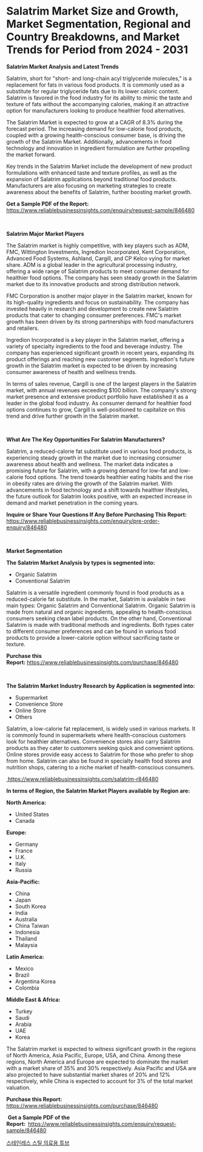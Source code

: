 <p><h1>Salatrim Market Size and Growth, Market Segmentation, Regional and Country Breakdowns, and Market Trends for Period from 2024 -  2031</h1></p><p><strong>Salatrim Market Analysis and Latest Trends</strong></p>
<p><p>Salatrim, short for "short- and long-chain acyl triglyceride molecules," is a replacement for fats in various food products. It is commonly used as a substitute for regular triglyceride fats due to its lower caloric content. Salatrim is favored in the food industry for its ability to mimic the taste and texture of fats without the accompanying calories, making it an attractive option for manufacturers looking to produce healthier food alternatives.</p><p>The Salatrim Market is expected to grow at a CAGR of 8.3% during the forecast period. The increasing demand for low-calorie food products, coupled with a growing health-conscious consumer base, is driving the growth of the Salatrim Market. Additionally, advancements in food technology and innovation in ingredient formulation are further propelling the market forward.</p><p>Key trends in the Salatrim Market include the development of new product formulations with enhanced taste and texture profiles, as well as the expansion of Salatrim applications beyond traditional food products. Manufacturers are also focusing on marketing strategies to create awareness about the benefits of Salatrim, further boosting market growth.</p></p>
<p><strong>Get a Sample PDF of the Report:&nbsp;</strong> <a href="https://www.reliablebusinessinsights.com/enquiry/request-sample/846480">https://www.reliablebusinessinsights.com/enquiry/request-sample/846480</a></p>
<p>&nbsp;</p>
<p><strong>Salatrim Major Market Players</strong></p>
<p><p>The Salatrim market is highly competitive, with key players such as ADM, FMC, Wittington Investments, Ingredion Incorporated, Kent Corporation, Advanced Food Systems, Ashland, Cargill, and CP Kelco vying for market share. ADM is a global leader in the agricultural processing industry, offering a wide range of Salatrim products to meet consumer demand for healthier food options. The company has seen steady growth in the Salatrim market due to its innovative products and strong distribution network.</p><p>FMC Corporation is another major player in the Salatrim market, known for its high-quality ingredients and focus on sustainability. The company has invested heavily in research and development to create new Salatrim products that cater to changing consumer preferences. FMC's market growth has been driven by its strong partnerships with food manufacturers and retailers.</p><p>Ingredion Incorporated is a key player in the Salatrim market, offering a variety of specialty ingredients to the food and beverage industry. The company has experienced significant growth in recent years, expanding its product offerings and reaching new customer segments. Ingredion's future growth in the Salatrim market is expected to be driven by increasing consumer awareness of health and wellness trends.</p><p>In terms of sales revenue, Cargill is one of the largest players in the Salatrim market, with annual revenues exceeding $100 billion. The company's strong market presence and extensive product portfolio have established it as a leader in the global food industry. As consumer demand for healthier food options continues to grow, Cargill is well-positioned to capitalize on this trend and drive further growth in the Salatrim market.</p></p>
<p>&nbsp;</p>
<p><strong>What Are The Key Opportunities For Salatrim Manufacturers?</strong></p>
<p><p>Salatrim, a reduced-calorie fat substitute used in various food products, is experiencing steady growth in the market due to increasing consumer awareness about health and wellness. The market data indicates a promising future for Salatrim, with a growing demand for low-fat and low-calorie food options. The trend towards healthier eating habits and the rise in obesity rates are driving the growth of the Salatrim market. With advancements in food technology and a shift towards healthier lifestyles, the future outlook for Salatrim looks positive, with an expected increase in demand and market penetration in the coming years.</p></p>
<p><strong>Inquire or Share Your Questions If Any Before Purchasing This Report:</strong> <a href="https://www.reliablebusinessinsights.com/enquiry/pre-order-enquiry/846480">https://www.reliablebusinessinsights.com/enquiry/pre-order-enquiry/846480</a></p>
<p>&nbsp;</p>
<p><strong>Market Segmentation</strong></p>
<p><strong>The Salatrim Market Analysis by types is segmented into:</strong></p>
<p><ul><li>Organic Salatrim</li><li>Conventional Salatrim</li></ul></p>
<p><p>Salatrim is a versatile ingredient commonly found in food products as a reduced-calorie fat substitute. In the market, Salatrim is available in two main types: Organic Salatrim and Conventional Salatrim. Organic Salatrim is made from natural and organic ingredients, appealing to health-conscious consumers seeking clean label products. On the other hand, Conventional Salatrim is made with traditional methods and ingredients. Both types cater to different consumer preferences and can be found in various food products to provide a lower-calorie option without sacrificing taste or texture.</p></p>
<p><strong>Purchase this Report:&nbsp;</strong><a href="https://www.reliablebusinessinsights.com/purchase/846480">https://www.reliablebusinessinsights.com/purchase/846480</a></p>
<p>&nbsp;</p>
<p><strong>The Salatrim Market Industry Research by Application is segmented into:</strong></p>
<p><ul><li>Supermarket</li><li>Convenience Store</li><li>Online Store</li><li>Others</li></ul></p>
<p><p>Salatrim, a low-calorie fat replacement, is widely used in various markets. It is commonly found in supermarkets where health-conscious customers look for healthier alternatives. Convenience stores also carry Salatrim products as they cater to customers seeking quick and convenient options. Online stores provide easy access to Salatrim for those who prefer to shop from home. Salatrim can also be found in specialty health food stores and nutrition shops, catering to a niche market of health-conscious consumers.</p></p>
<p><a href="https://www.reliablebusinessinsights.com/salatrim-r846480">&nbsp;https://www.reliablebusinessinsights.com/salatrim-r846480</a></p>
<p><strong>In terms of Region, the Salatrim Market Players available by Region are:</strong></p>
<p>
    <p> <strong> North America: </strong>
        <ul>
            <li>United States</li>
            <li>Canada</li>
        </ul>
        </p> 
    <p> <strong> Europe: </strong>
        <ul>
            <li>Germany</li>
            <li>France</li>
            <li>U.K.</li>
            <li>Italy</li>
            <li>Russia</li>
        </ul>
        </p> 
    <p> <strong> Asia-Pacific: </strong>
        <ul>
            <li>China</li>
            <li>Japan</li>
            <li>South Korea</li>
            <li>India</li>
            <li>Australia</li>
            <li>China Taiwan</li>
            <li>Indonesia</li>
            <li>Thailand</li>
            <li>Malaysia</li>
        </ul>
        </p> 
    <p> <strong> Latin America: </strong>
        <ul>
            <li>Mexico</li>
            <li>Brazil</li>
            <li>Argentina Korea</li>
            <li>Colombia</li>
        </ul>
        </p> 
    <p> <strong> Middle East & Africa: </strong>
        <ul>
            <li>Turkey</li>
            <li>Saudi</li>
            <li>Arabia</li>
            <li>UAE</li>
            <li>Korea</li>
        </ul>
    </p>
    </p>
<p><p>The Salatrim market is expected to witness significant growth in the regions of North America, Asia Pacific, Europe, USA, and China. Among these regions, North America and Europe are expected to dominate the market with a market share of 35% and 30% respectively. Asia Pacific and USA are also projected to have substantial market shares of 20% and 12% respectively, while China is expected to account for 3% of the total market valuation.</p></p>
<p><strong>Purchase this Report: </strong><a href="https://www.reliablebusinessinsights.com/purchase/846480">https://www.reliablebusinessinsights.com/purchase/846480</a></p>
<p>&nbsp;<strong>Get a Sample PDF of the Report:&nbsp;&nbsp;</strong><a href="https://www.reliablebusinessinsights.com/enquiry/request-sample/846480">https://www.reliablebusinessinsights.com/enquiry/request-sample/846480</a></p>
<p><strong></strong></p>
<p><p><a href="https://github.com/royErdmtyan906778/Market-Research-Report-List-2/blob/main/3828711160064.md">스테인레스 스틸 의료용 튜브</a></p></p>